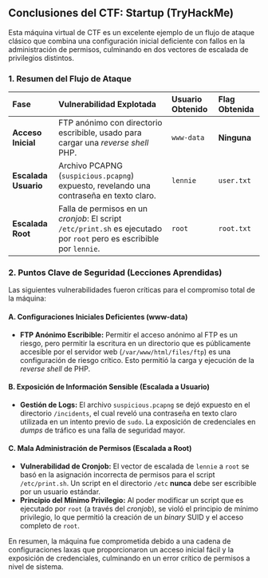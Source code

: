 ## Conclusiones del CTF: Startup (TryHackMe)

Esta máquina virtual de CTF es un excelente ejemplo de un flujo de ataque clásico que combina una configuración inicial deficiente con fallos en la administración de permisos, culminando en dos vectores de escalada de privilegios distintos.

### 1. Resumen del Flujo de Ataque

| Fase | Vulnerabilidad Explotada | Usuario Obtenido | Flag Obtenida |
| :--- | :--- | :--- | :--- |
| **Acceso Inicial** | FTP anónimo con directorio escribible, usado para cargar una *reverse shell* PHP. | `www-data` | **Ninguna** |
| **Escalada Usuario** | Archivo PCAPNG (`suspicious.pcapng`) expuesto, revelando una contraseña en texto claro. | `lennie` | `user.txt` |
| **Escalada Root** | Falla de permisos en un *cronjob*: El script `/etc/print.sh` es ejecutado por `root` pero es escribible por `lennie`. | `root` | `root.txt` |

### 2. Puntos Clave de Seguridad (Lecciones Aprendidas)

Las siguientes vulnerabilidades fueron críticas para el compromiso total de la máquina:

#### A. Configuraciones Iniciales Deficientes (www-data)
* **FTP Anónimo Escribible:** Permitir el acceso anónimo al FTP es un riesgo, pero permitir la escritura en un directorio que es públicamente accesible por el servidor web (`/var/www/html/files/ftp`) es una configuración de riesgo crítico. Esto permitió la carga y ejecución de la *reverse shell* de PHP.

#### B. Exposición de Información Sensible (Escalada a Usuario)
* **Gestión de Logs:** El archivo `suspicious.pcapng` se dejó expuesto en el directorio `/incidents`, el cual reveló una contraseña en texto claro utilizada en un intento previo de `sudo`. La exposición de credenciales en *dumps* de tráfico es una falla de seguridad mayor.

#### C. Mala Administración de Permisos (Escalada a Root)
* **Vulnerabilidad de Cronjob:** El vector de escalada de `lennie` a `root` se basó en la asignación incorrecta de permisos para el script `/etc/print.sh`. Un script en el directorio `/etc` **nunca** debe ser escribible por un usuario estándar.
* **Principio del Mínimo Privilegio:** Al poder modificar un script que es ejecutado por `root` (a través del *cronjob*), se violó el principio de mínimo privilegio, lo que permitió la creación de un *binary* SUID y el acceso completo de `root`.

En resumen, la máquina fue comprometida debido a una cadena de configuraciones laxas que proporcionaron un acceso inicial fácil y la exposición de credenciales, culminando en un error crítico de permisos a nivel de sistema.
